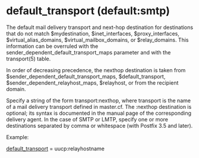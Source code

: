 # default_transport (default:smtp) 


The default mail delivery transport and next-hop destination for
destinations that do not match $mydestination, $inet_interfaces,
$proxy_interfaces, $virtual_alias_domains, $virtual_mailbox_domains,
or $relay_domains.  This information can be overruled with the
sender_dependent_default_transport_maps parameter and with the
transport(5) table. 


In order of decreasing precedence, the nexthop destination is taken
from $sender_dependent_default_transport_maps, $default_transport,
$sender_dependent_relayhost_maps, $relayhost, or from the recipient
domain.



Specify a string of the form transport:nexthop, where transport
is the name of a mail delivery transport defined in master.cf.
The :nexthop destination is optional; its syntax is documented
in the manual page of the corresponding delivery agent. In the case of
SMTP or LMTP, specify one or more destinations separated by comma or
whitespace (with Postfix 3.5 and later).



Example:



<a href="postconf.5.html#default_transport">default_transport</a> = uucp:relayhostname



